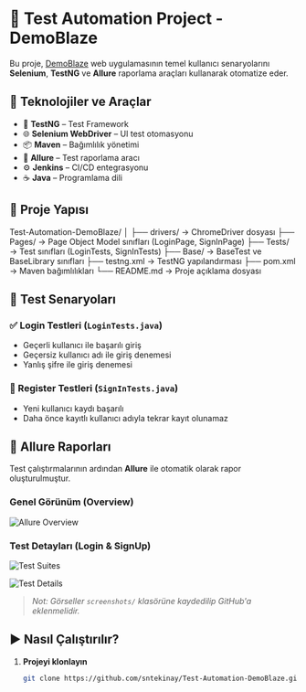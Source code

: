 # 🚀 Test Automation Project - DemoBlaze

Bu proje, [DemoBlaze](https://www.demoblaze.com/) web uygulamasının temel kullanıcı senaryolarını **Selenium**, **TestNG** ve **Allure** raporlama araçları kullanarak otomatize eder.

## 🔧 Teknolojiler ve Araçlar

- 🧪 **TestNG** – Test Framework
- 🌐 **Selenium WebDriver** – UI test otomasyonu
- 📦 **Maven** – Bağımlılık yönetimi
- 📸 **Allure** – Test raporlama aracı
- ⚙️ **Jenkins** – CI/CD entegrasyonu
- ☕ **Java** – Programlama dili

## 📁 Proje Yapısı
Test-Automation-DemoBlaze/
│
├── drivers/ → ChromeDriver dosyası
├── Pages/ → Page Object Model sınıfları (LoginPage, SignInPage)
├── Tests/ → Test sınıfları (LoginTests, SignInTests)
├── Base/ → BaseTest ve BaseLibrary sınıfları
├── testng.xml → TestNG yapılandırması
├── pom.xml → Maven bağımlılıkları
└── README.md → Proje açıklama dosyası

## 🧪 Test Senaryoları

### ✅ Login Testleri (`LoginTests.java`)
- Geçerli kullanıcı ile başarılı giriş
- Geçersiz kullanıcı adı ile giriş denemesi
- Yanlış şifre ile giriş denemesi

### 📝 Register Testleri (`SignInTests.java`)
- Yeni kullanıcı kaydı başarılı
- Daha önce kayıtlı kullanıcı adıyla tekrar kayıt olunamaz

## 🧾 Allure Raporları

Test çalıştırmalarının ardından **Allure** ile otomatik olarak rapor oluşturulmuştur.

### Genel Görünüm (Overview)
![Allure Overview](./screenshots/Ekran%20Alıntısı.PNG)

### Test Detayları (Login & SignUp)
![Test Suites](./screenshots/Ekran%20Alıntısı1.PNG)

![Test Details](./screenshots/Ekran%20Alıntısı2.PNG)

> *Not: Görseller `screenshots/` klasörüne kaydedilip GitHub'a eklenmelidir.*

## ▶️ Nasıl Çalıştırılır?

1. **Projeyi klonlayın**
   ```bash
   git clone https://github.com/sntekinay/Test-Automation-DemoBlaze.git
